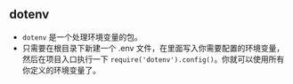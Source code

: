 ## dotenv

-   `dotenv` 是一个处理环境变量的包。
-   只需要在根目录下新建一个 .env 文件，在里面写入你需要配置的环境变量，然后在项目入口执行一下 `require('dotenv').config()`。你就可以使用所有你定义的环境变量了。
